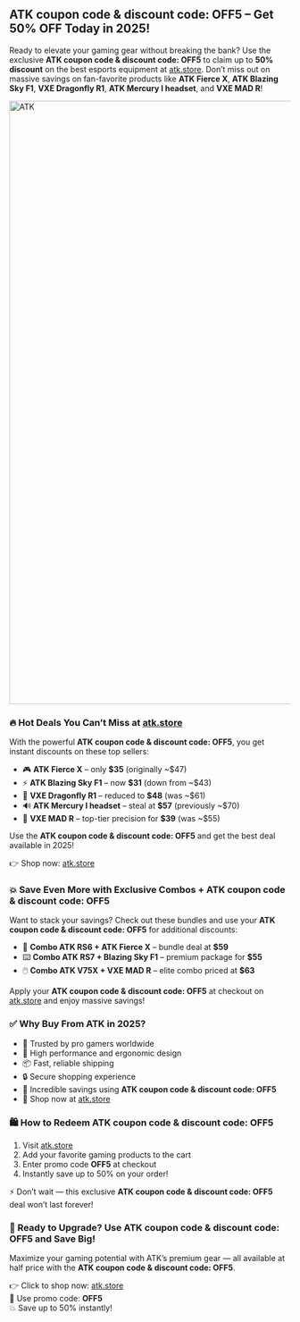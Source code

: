 <h2> <strong>ATK coupon code & discount code: OFF5 – Get 50% OFF Today in 2025!</strong></h2>
<p>Ready to elevate your gaming gear without breaking the bank? Use the exclusive <strong>ATK coupon code & discount code: OFF5</strong> to claim up to <strong>50% discount</strong> on the best esports equipment at <a href="https://www.atk.store/?ref=getdiscount" target="_blank" rel="noopener noreferrer">atk.store</a>. Don’t miss out on massive savings on fan-favorite products like <strong>ATK Fierce X</strong>, <strong>ATK Blazing Sky F1</strong>, <strong>VXE Dragonfly R1</strong>, <strong>ATK Mercury I headset</strong>, and <strong>VXE MAD R</strong>!</p>
<img src="https://images.mirror-media.xyz/publication-images/qi95RlQ9WkppzJsSMtjQZ.png?height=315&width=630" alt="ATK" width="1080">
<h3>🔥 Hot Deals You Can’t Miss at <a href="https://www.atk.store/?ref=getdiscount" target="_blank" rel="noopener noreferrer">atk.store</a></h3>
<p>With the powerful <strong>ATK coupon code & discount code: OFF5</strong>, you get instant discounts on these top sellers:</p>
<ul>
<li>🎮 <strong>ATK Fierce X</strong> – only <strong>$35</strong> (originally ~$47)</li>
<li>⚡ <strong>ATK Blazing Sky F1</strong> – now <strong>$31</strong> (down from ~$43)</li>
<li>🐉 <strong>VXE Dragonfly R1</strong> – reduced to <strong>$48</strong> (was ~$61)</li>
<li>🔊 <strong>ATK Mercury I headset</strong> – steal at <strong>$57</strong> (previously ~$70)</li>
<li>🧠 <strong>VXE MAD R</strong> – top-tier precision for <strong>$39</strong> (was ~$55)</li>
</ul>
<p>Use the <strong>ATK coupon code & discount code: OFF5</strong> and get the best deal available in 2025!</p>
<p>👉 Shop now: <a href="https://www.atk.store/?ref=getdiscount" target="_blank" rel="noopener noreferrer">atk.store</a></p>
<h3>💥 Save Even More with Exclusive Combos + ATK coupon code & discount code: OFF5</h3>
<p>Want to stack your savings? Check out these bundles and use your <strong>ATK coupon code & discount code: OFF5</strong> for additional discounts:</p>
<ul>
<li>🧩 <strong>Combo ATK RS6 + ATK Fierce X</strong> – bundle deal at <strong>$59</strong></li>
<li>⌨️ <strong>Combo ATK RS7 + Blazing Sky F1</strong> – premium package for <strong>$55</strong></li>
<li>🖱️ <strong>Combo ATK V75X + VXE MAD R</strong> – elite combo priced at <strong>$63</strong></li>
</ul>
<p>Apply your <strong>ATK coupon code & discount code: OFF5</strong> at checkout on <a href="https://www.atk.store/?ref=getdiscount" target="_blank" rel="noopener noreferrer">atk.store</a> and enjoy massive savings!</p>
<h3>✅ Why Buy From ATK in 2025?</h3>
<ul>
<li>🌟 Trusted by pro gamers worldwide</li>
<li>🚀 High performance and ergonomic design</li>
<li>📦 Fast, reliable shipping</li>
<li>🔒 Secure shopping experience</li>
<li>💸 Incredible savings using <strong>ATK coupon code & discount code: OFF5</strong></li>
<li>🛒 Shop now at <a href="https://www.atk.store/?ref=getdiscount" target="_blank" rel="noopener noreferrer">atk.store</a></li>
</ul>
<h3>🛍️ How to Redeem ATK coupon code & discount code: OFF5</h3>
<ol>
<li>Visit <a href="https://www.atk.store/?ref=getdiscount" target="_blank" rel="noopener noreferrer">atk.store</a></li>
<li>Add your favorite gaming products to the cart</li>
<li>Enter promo code <strong>OFF5</strong> at checkout</li>
<li>Instantly save up to 50% on your order!</li>
</ol>
<p>⚡ Don’t wait — this exclusive <strong>ATK coupon code & discount code: OFF5</strong> deal won’t last forever!</p>
<h3>🚀 Ready to Upgrade? Use ATK coupon code & discount code: OFF5 and Save Big!</h3>
<p>Maximize your gaming potential with ATK’s premium gear — all available at half price with the <strong>ATK coupon code & discount code: OFF5</strong>.</p>
<p>👉 Click to shop now: <a href="https://www.atk.store/?ref=getdiscount" target="_blank" rel="noopener noreferrer">atk.store</a><br>🎯 Use promo code: <strong>OFF5</strong><br>💥 Save up to 50% instantly!</p>
